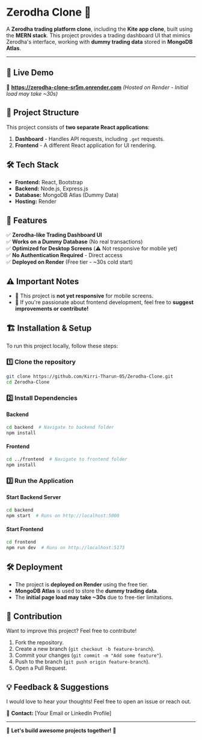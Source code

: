 # Zerodha Clone 🏦

A **Zerodha trading platform clone**, including the **Kite app clone**, built using the **MERN stack**. This project provides a trading dashboard UI that mimics Zerodha's interface, working with **dummy trading data** stored in **MongoDB Atlas**.

---

## 🚀 Live Demo
🔗 **https://zerodha-clone-sr5m.onrender.com** _(Hosted on Render - Initial load may take ~30s)_

## 📂 Project Structure
This project consists of **two separate React applications**:
1. **Dashboard** - Handles API requests, including `.get` requests.
2. **Frontend** - A different React application for UI rendering.

## 🛠 Tech Stack
- **Frontend:** React, Bootstrap
- **Backend:** Node.js, Express.js
- **Database:** MongoDB Atlas (Dummy Data)
- **Hosting:** Render

## 🎯 Features
✅ **Zerodha-like Trading Dashboard UI**  
✅ **Works on a Dummy Database** (No real transactions)  
✅ **Optimized for Desktop Screens** (⚠️ Not responsive for mobile yet)  
✅ **No Authentication Required** - Direct access  
✅ **Deployed on Render** (Free tier - ~30s cold start)  

## ⚠️ Important Notes
- 📌 This project is **not yet responsive** for mobile screens.
- 📌 If you're passionate about frontend development, feel free to **suggest improvements or contribute!**

## 🏗 Installation & Setup
To run this project locally, follow these steps:

### 1️⃣ Clone the repository
```bash
git clone https://github.com/Kirri-Tharun-05/Zerodha-Clone.git
cd Zerodha-Clone
```

### 2️⃣ Install Dependencies
#### Backend
```bash
cd backend  # Navigate to backend folder
npm install
```

#### Frontend
```bash
cd ../frontend  # Navigate to frontend folder
npm install
```

### 3️⃣ Run the Application
#### Start Backend Server
```bash
cd backend
npm start  # Runs on http://localhost:5000
```

#### Start Frontend
```bash
cd frontend
npm run dev  # Runs on http://localhost:5173
```

## 🛠 Deployment
- The project is **deployed on Render** using the free tier.
- **MongoDB Atlas** is used to store the **dummy trading data**.
- The **initial page load may take ~30s** due to free-tier limitations.

## 📌 Contribution
Want to improve this project? Feel free to contribute!
1. Fork the repository.
2. Create a new branch (`git checkout -b feature-branch`).
3. Commit your changes (`git commit -m "Add some feature"`).
4. Push to the branch (`git push origin feature-branch`).
5. Open a Pull Request.

## 💡 Feedback & Suggestions
I would love to hear your thoughts! Feel free to open an issue or reach out.

📧 **Contact:** [Your Email or LinkedIn Profile]

---

🚀 **Let's build awesome projects together!** 🚀
